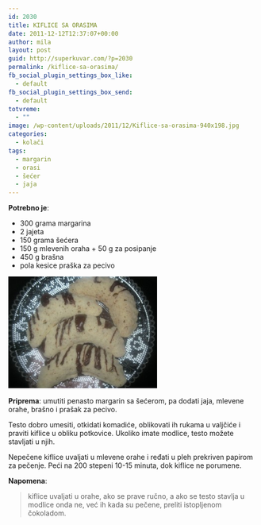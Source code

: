 ```yaml
---
id: 2030
title: KIFLICE SA ORASIMA
date: 2011-12-12T12:37:07+00:00
author: mila
layout: post
guid: http://superkuvar.com/?p=2030
permalink: /kiflice-sa-orasima/
fb_social_plugin_settings_box_like:
  - default
fb_social_plugin_settings_box_send:
  - default
totvreme:
  - ""
image: /wp-content/uploads/2011/12/Kiflice-sa-orasima-940x198.jpg
categories:
  - kolači
tags:
  - margarin
  - orasi
  - šećer
  - jaja
---
```

**Potrebno je**:

  * 300 grama margarina
  * 2 jajeta
  * 150 grama šećera
  * 150 g mlevenih oraha + 50 g za posipanje
  * 450 g brašna
  * pola kesice praška za pecivo

<img class="alignnone size-medium wp-image-5511" src="/wp-content/uploads/2011/12/Kiflice-sa-orasima-300x225.jpg" alt="Kiflice sa orasima" width="300" height="225" /> 

**Priprema**: umutiti penasto margarin sa šećerom, pa dodati jaja, mlevene orahe, brašno i prašak za pecivo.

Testo dobro  umesiti, otkidati komadiće, oblikovati ih rukama u valjčiće i praviti kiflice u obliku potkovice. Ukoliko imate modlice, testo možete stavljati u njih.

Nepečene kiflice uvaljati u mlevene orahe i ređati u pleh prekriven papirom za pečenje. Peći na 200 stepeni 10-15 minuta, dok kiflice ne porumene.

**Napomena**: 
> kiflice uvaljati u orahe, ako se prave ručno, a ako se testo stavlja u modlice onda ne, već ih kada su pečene, preliti istopljenom čokoladom.

&nbsp;

&nbsp;